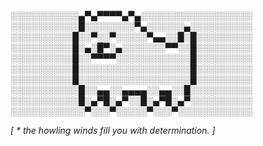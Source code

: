
░░░░░░░░░░░▄▀▄▀▀▀▀▄▀▄░░░░░░░░░░░░░░░░░░                                                                                                                                                                                                                              ░░░░░░░░░░░█░░░░░░░░▀▄░░░░░░▄░░░░░░░░░░                                       ░░░░░░░░░░█░░▀░░▀░░░░░▀▄▄░░█░█░░░░░░░░░                                              ░░░░░░░░░░█░▄░█▀░▄░░░░░░░▀▀░░█░░░░░░░░░                                       ░░░░░░░░░░█░░▀▀▀▀░░░░░░░░░░░░█░░░░░░░░░                                            ░░░░░░░░░░█░░░░░░░░░░░░░░░░░░█░░░░░░░░░                                               ░░░░░░░░░░█░░░░░░░░░░░░░░░░░░█░░░░░░░░░                                             ░░░░░░░░░░░█░░▄▄░░▄▄▄▄░░▄▄░░█░░░░░░░░░░                                     ░░░░░░░░░░░█░▄▀█░▄▀░░█░▄▀█░▄▀░░░░░░░░░░                                      ░░░░░░░░░░░░▀░░░▀░░░░░▀░░░▀░░░░░░░░░░░░

<i>[ * the howling winds fill you with determination. ]</i>